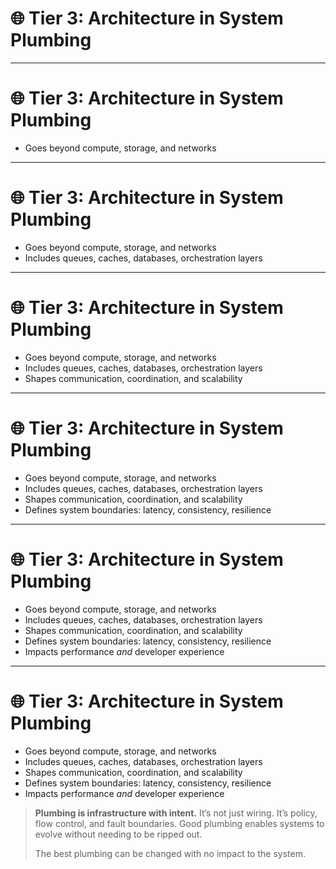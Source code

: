 # 🌐 Tier 3: Architecture in System Plumbing

<!-- 
This is where you explain that architecture includes the “invisible infrastructure” — the connective tissue that enables systems to operate. 

Most major outages don’t come from bad business logic—they come from misconfigured queues, missed retries, slow databases, or leaky observability. 

Ask: Do your system diagrams include the plumbing? If not, why not? 
-->

<!--
------
What Do We Mean by “Plumbing”? 

"Plumbing” to refer to the connective tissue of software systems: the foundational tools and services that enable components to communicate, synchronize, store, and coordinate effectively. 

This includes technologies like message queues, databases, caches, service meshes, service discovery, logging pipelines, and orchestration layers.

Just as plumbing in a building enables the invisible flow of water and waste, system plumbing supports the hidden yet essential flows of data, control, and operations across modern distributed systems.
-->

---
# 🌐 Tier 3: Architecture in System Plumbing

- Goes beyond compute, storage, and networks
<!--
  Architecture isn’t just about choosing EC2 or Kubernetes. It’s about the connective layers that actually make the system work.
-->

---
# 🌐 Tier 3: Architecture in System Plumbing

- Goes beyond compute, storage, and networks
- Includes queues, caches, databases, orchestration layers

<!--
These are the “pipes” of your system. They move data, synchronize actions, and carry intent between components.
-->

---
# 🌐 Tier 3: Architecture in System Plumbing

- Goes beyond compute, storage, and networks
- Includes queues, caches, databases, orchestration layers
- Shapes communication, coordination, and scalability

<!--
The structure of your plumbing dictates how services talk, how fast they recover, and how well they can scale together.
-->

---
# 🌐 Tier 3: Architecture in System Plumbing

- Goes beyond compute, storage, and networks
- Includes queues, caches, databases, orchestration layers
- Shapes communication, coordination, and scalability
- Defines system boundaries: latency, consistency, resilience

<!--
Every plumbing choice defines what your system can tolerate. How fast it is. How available it is. How reliable it is.
-->

---
# 🌐 Tier 3: Architecture in System Plumbing

- Goes beyond compute, storage, and networks
- Includes queues, caches, databases, orchestration layers
- Shapes communication, coordination, and scalability
- Defines system boundaries: latency, consistency, resilience
- Impacts performance *and* developer experience

<!--
Get the plumbing wrong and your developers will spend all day debugging retries, deadlocks, and flakiness. Get it right, and they can move fast with confidence.
-->

---
# 🌐 Tier 3: Architecture in System Plumbing

- Goes beyond compute, storage, and networks
- Includes queues, caches, databases, orchestration layers
- Shapes communication, coordination, and scalability
- Defines system boundaries: latency, consistency, resilience
- Impacts performance *and* developer experience


> **Plumbing is infrastructure with intent.**
> It’s not just wiring. It’s policy, flow control, and fault boundaries. 
> Good plumbing enables systems to evolve without needing to be ripped out.
>
> The best plumbing can be changed with no impact to the system.

<!--
 Modern architecture goes beyond traditional infrastructure like compute, storage, and networks. It must also account for the “plumbing” of the system: message queues, databases, caches, service meshes, and orchestration layers. These elements shape how systems communicate, coordinate, and scale. They define latency, consistency, throughput, and resilience boundaries. Effective architectural decisions in this space impact everything from performance to developer experience. Architecture in system plumbing ensures that foundational services are not only reliable and secure but are also composable, observable, and evolvable supporting long-term adaptability without rework.

-->